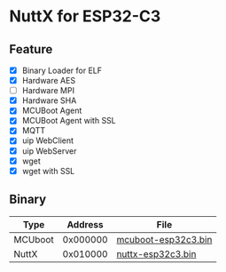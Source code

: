 # NuttX for ESP32-C3

## Feature
- [x] Binary Loader for ELF
- [x] Hardware AES
- [ ] Hardware MPI
- [x] Hardware SHA
- [x] MCUBoot Agent
- [x] MCUBoot Agent with SSL
- [x] MQTT
- [x] uip WebClient
- [x] uip WebServer
- [x] wget
- [x] wget with SSL

## Binary
|Type   |Address |File|
|-------|--------|----|
|MCUboot|0x000000|[mcuboot-esp32c3.bin](https://github.com/metarutaiga/esp32c3-nuttx-bootloader/releases/download/latest/mcuboot-esp32c3.bin)|
|NuttX  |0x010000|[nuttx-esp32c3.bin](https://github.com/metarutaiga/esp32c3-nuttx/releases/download/latest/nuttx-esp32c3.bin)|
